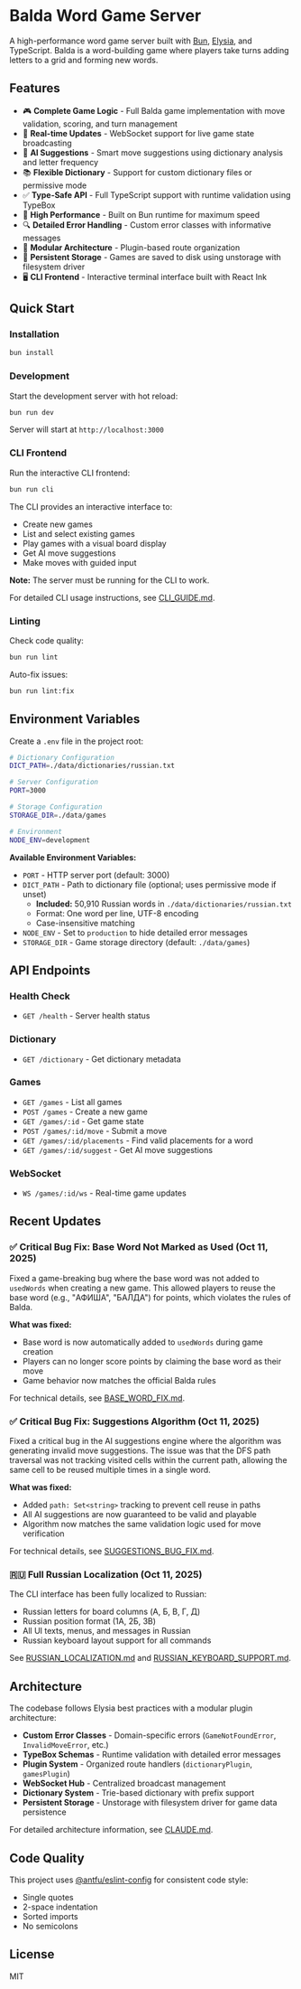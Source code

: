 # Balda Word Game Server

A high-performance word game server built with [Bun](https://bun.sh), [Elysia](https://elysiajs.com), and TypeScript. Balda is a word-building game where players take turns adding letters to a grid and forming new words.

## Features

- 🎮 **Complete Game Logic** - Full Balda game implementation with move validation, scoring, and turn management
- 🔄 **Real-time Updates** - WebSocket support for live game state broadcasting
- 🤖 **AI Suggestions** - Smart move suggestions using dictionary analysis and letter frequency
- 📚 **Flexible Dictionary** - Support for custom dictionary files or permissive mode
- ✅ **Type-Safe API** - Full TypeScript support with runtime validation using TypeBox
- 🚀 **High Performance** - Built on Bun runtime for maximum speed
- 🔍 **Detailed Error Handling** - Custom error classes with informative messages
- 🧩 **Modular Architecture** - Plugin-based route organization
- 💾 **Persistent Storage** - Games are saved to disk using unstorage with filesystem driver
- 🖥️ **CLI Frontend** - Interactive terminal interface built with React Ink

## Quick Start

### Installation

```bash
bun install
```

### Development

Start the development server with hot reload:

```bash
bun run dev
```

Server will start at `http://localhost:3000`

### CLI Frontend

Run the interactive CLI frontend:

```bash
bun run cli
```

The CLI provides an interactive interface to:
- Create new games
- List and select existing games
- Play games with a visual board display
- Get AI move suggestions
- Make moves with guided input

**Note:** The server must be running for the CLI to work.

For detailed CLI usage instructions, see [CLI_GUIDE.md](./CLI_GUIDE.md).

### Linting

Check code quality:

```bash
bun run lint
```

Auto-fix issues:

```bash
bun run lint:fix
```

## Environment Variables

Create a `.env` file in the project root:

```bash
# Dictionary Configuration
DICT_PATH=./data/dictionaries/russian.txt

# Server Configuration
PORT=3000

# Storage Configuration
STORAGE_DIR=./data/games

# Environment
NODE_ENV=development
```

**Available Environment Variables:**
- `PORT` - HTTP server port (default: 3000)
- `DICT_PATH` - Path to dictionary file (optional; uses permissive mode if unset)
  - **Included:** 50,910 Russian words in `./data/dictionaries/russian.txt`
  - Format: One word per line, UTF-8 encoding
  - Case-insensitive matching
- `NODE_ENV` - Set to `production` to hide detailed error messages
- `STORAGE_DIR` - Game storage directory (default: `./data/games`)

## API Endpoints

### Health Check
- `GET /health` - Server health status

### Dictionary
- `GET /dictionary` - Get dictionary metadata

### Games
- `GET /games` - List all games
- `POST /games` - Create a new game
- `GET /games/:id` - Get game state
- `POST /games/:id/move` - Submit a move
- `GET /games/:id/placements` - Find valid placements for a word
- `GET /games/:id/suggest` - Get AI move suggestions

### WebSocket
- `WS /games/:id/ws` - Real-time game updates

## Recent Updates

### ✅ Critical Bug Fix: Base Word Not Marked as Used (Oct 11, 2025)

Fixed a game-breaking bug where the base word was not added to `usedWords` when creating a new game. This allowed players to reuse the base word (e.g., "АФИША", "БАЛДА") for points, which violates the rules of Balda.

**What was fixed:**
- Base word is now automatically added to `usedWords` during game creation
- Players can no longer score points by claiming the base word as their move
- Game behavior now matches the official Balda rules

For technical details, see [BASE_WORD_FIX.md](./BASE_WORD_FIX.md).

### ✅ Critical Bug Fix: Suggestions Algorithm (Oct 11, 2025)

Fixed a critical bug in the AI suggestions engine where the algorithm was generating invalid move suggestions. The issue was that the DFS path traversal was not tracking visited cells within the current path, allowing the same cell to be reused multiple times in a single word.

**What was fixed:**
- Added `path: Set<string>` tracking to prevent cell reuse in paths
- All AI suggestions are now guaranteed to be valid and playable
- Algorithm now matches the same validation logic used for move verification

For technical details, see [SUGGESTIONS_BUG_FIX.md](./SUGGESTIONS_BUG_FIX.md).

### 🇷🇺 Full Russian Localization (Oct 11, 2025)

The CLI interface has been fully localized to Russian:
- Russian letters for board columns (А, Б, В, Г, Д)
- Russian position format (1А, 2Б, 3В)
- All UI texts, menus, and messages in Russian
- Russian keyboard layout support for all commands

See [RUSSIAN_LOCALIZATION.md](./RUSSIAN_LOCALIZATION.md) and [RUSSIAN_KEYBOARD_SUPPORT.md](./RUSSIAN_KEYBOARD_SUPPORT.md).

## Architecture

The codebase follows Elysia best practices with a modular plugin architecture:

- **Custom Error Classes** - Domain-specific errors (`GameNotFoundError`, `InvalidMoveError`, etc.)
- **TypeBox Schemas** - Runtime validation with detailed error messages
- **Plugin System** - Organized route handlers (`dictionaryPlugin`, `gamesPlugin`)
- **WebSocket Hub** - Centralized broadcast management
- **Dictionary System** - Trie-based dictionary with prefix support
- **Persistent Storage** - Unstorage with filesystem driver for game data persistence

For detailed architecture information, see [CLAUDE.md](./CLAUDE.md).

## Code Quality

This project uses [@antfu/eslint-config](https://github.com/antfu/eslint-config) for consistent code style:
- Single quotes
- 2-space indentation
- Sorted imports
- No semicolons

## License

MIT
